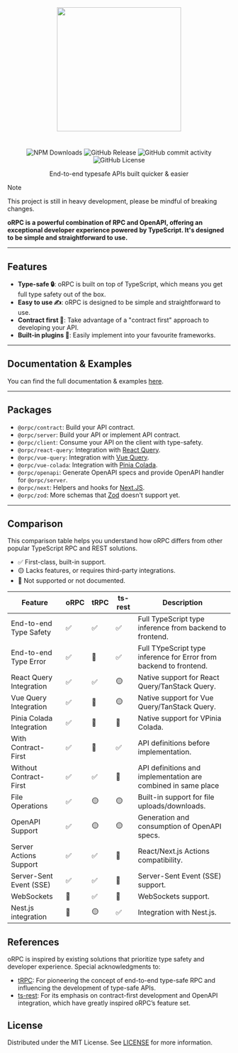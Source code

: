 <div align="center">
  <image align="center" src="https://orpc.unnoq.com/logo.webp" width=280 />
</div>

<h1></h1>

<div align="center">

![NPM Downloads](https://img.shields.io/npm/dm/%40orpc/server?logo=npm)
![GitHub Release](https://img.shields.io/github/v/release/unnoq/orpc?logo=github)
![GitHub commit activity](https://img.shields.io/github/commit-activity/m/unnoq/orpc?logo=git&logoColor=%23fff)
![GitHub License](https://img.shields.io/github/license/unnoq/orpc)

</div>

<p align="center">End-to-end typesafe APIs built quicker & easier</p>

> [!NOTE]
> This project is still in heavy development, please be mindful of breaking changes.

**oRPC is a powerful combination of RPC and OpenAPI, offering an exceptional developer experience powered by TypeScript. It's designed to be simple and straightforward to use.**

---

## Features

- **Type-safe 🔒**: oRPC is built on top of TypeScript, which means you get full type safety out of the box.
- **Easy to use ✍️**: oRPC is designed to be simple and straightforward to use.
- **Contract first 📝**: Take advantage of a "contract first" approach to developing your API.
- **Built-in plugins 🔌**: Easily implement into your favourite frameworks.

---

## Documentation & Examples

You can find the full documentation & examples [here](https://orpc.unnoq.com).

---

## Packages

- `@orpc/contract`: Build your API contract.
- `@orpc/server`: Build your API or implement API contract.
- `@orpc/client`: Consume your API on the client with type-safety.
- `@orpc/react-query`: Integration with [React Query](https://tanstack.com/query/latest/docs/framework/react/overview).
- `@orpc/vue-query`: Integration with [Vue Query](https://tanstack.com/query/latest/docs/framework/vue/overview).
- `@orpc/vue-colada`: Integration with [Pinia Colada](https://pinia-colada.esm.dev/).
- `@orpc/openapi`: Generate OpenAPI specs and provide OpenAPI handler for `@orpc/server`.
- `@orpc/next`: Helpers and hooks for [Next.JS](https://nextjs.org/).
- `@orpc/zod`: More schemas that [Zod](https://zod.dev/) doesn't support yet.

---

## Comparison

This comparison table helps you understand how oRPC differs from other popular TypeScript RPC and REST solutions.

- ✅ First-class, built-in support.
- 🟡 Lacks features, or requires third-party integrations.
- 🛑 Not supported or not documented.

| Feature                  | oRPC | tRPC | ts-rest | Description                                                        |
| ------------------------ | ---- | ---- | ------- | ------------------------------------------------------------------ |
| End-to-end Type Safety   | ✅   | ✅   | ✅      | Full TypeScript type inference from backend to frontend.           |
| End-to-end Type Error    | ✅   | 🛑   | ✅      | Full TYpeScript type inference for Error from backend to frontend. |
| React Query Integration  | ✅   | ✅   | 🟡      | Native support for React Query/TanStack Query.                     |
| Vue Query Integration    | ✅   | 🛑   | 🟡      | Native support for Vue Query/TanStack Query.                       |
| Pinia Colada Integration | ✅   | 🛑   | 🛑      | Native support for VPinia Colada.                                  |
| With Contract-First      | ✅   | 🛑   | ✅      | API definitions before implementation.                             |
| Without Contract-First   | ✅   | ✅   | 🛑      | API definitions and implementation are combined in same place      |
| File Operations          | ✅   | 🟡   | 🟡      | Built-in support for file uploads/downloads.                       |
| OpenAPI Support          | ✅   | 🟡   | 🟡      | Generation and consumption of OpenAPI specs.                       |
| Server Actions Support   | ✅   | ✅   | 🛑      | React/Next.js Actions compatibility.                               |
| Server-Sent Event (SSE)  | ✅   | ✅   | 🛑      | Server-Sent Event (SSE) support.                                   |
| WebSockets               | 🛑   | ✅   | 🛑      | WebSockets support.                                                |
| Nest.js integration      | 🛑   | 🟡   | ✅      | Integration with Nest.js.                                          |

## References

oRPC is inspired by existing solutions that prioritize type safety and developer experience. Special acknowledgments to:

- [tRPC](https://trpc.io): For pioneering the concept of end-to-end type-safe RPC and influencing the development of type-safe APIs.
- [ts-rest](https://ts-rest.com): For its emphasis on contract-first development and OpenAPI integration, which have greatly inspired oRPC’s feature set.

## License

Distributed under the MIT License. See [LICENSE](LICENSE) for more information.
